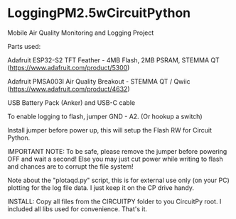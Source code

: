 # LoggingPM2.5wCircuitPython
Mobile Air Quality Monitoring and Logging Project


Parts used:

Adafruit ESP32-S2 TFT Feather - 4MB Flash, 2MB PSRAM, STEMMA QT (https://www.adafruit.com/product/5300)

Adafruit PMSA003I Air Quality Breakout - STEMMA QT / Qwiic (https://www.adafruit.com/product/4632)

USB Battery Pack (Anker) and USB-C cable



To enable logging to flash, jumper GND - A2. (Or hookup a switch)

Install jumper before power up, this will setup the Flash RW for Circuit Python.

IMPORTANT NOTE: To be safe, please remove the jumper before powering OFF and wait a second!
Else you may just cut power while writing to flash and chances are to corrupt the file system! 


Note about the "plotaqd.py" script, this is for external use only (on your PC) plotting for the log file data. I just keep it on the CP drive handy.


INSTALL:
Copy all files from the CIRCUITPY folder to you CircuitPy root. I included all libs used for convenience. That's it.
